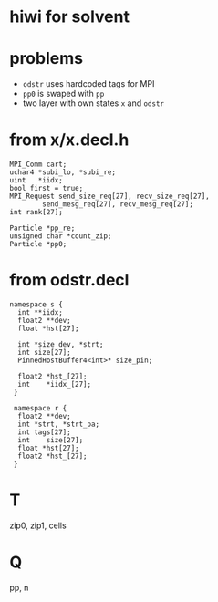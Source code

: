 # hiwi for solvent

# problems
* `odstr` uses hardcoded tags for MPI
* `pp0` is swaped with `pp`
* two layer with own states `x` and `odstr`

# from x/x.decl.h

    MPI_Comm cart;
    uchar4 *subi_lo, *subi_re;
    uint   *iidx;
    bool first = true;
    MPI_Request send_size_req[27], recv_size_req[27],
            send_mesg_req[27], recv_mesg_req[27];
    int rank[27];

    Particle *pp_re;
    unsigned char *count_zip;
    Particle *pp0;

# from odstr.decl

    namespace s {
      int **iidx;
      float2 **dev;
      float *hst[27];

      int *size_dev, *strt;
      int size[27];
      PinnedHostBuffer4<int>* size_pin;

      float2 *hst_[27];
      int    *iidx_[27];
     }

     namespace r {
      float2 **dev;
      int *strt, *strt_pa;
      int tags[27];
      int    size[27];
      float *hst[27];
      float2 *hst_[27];
     }

# T
zip0, zip1, cells

# Q
pp, n
